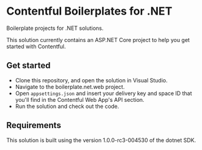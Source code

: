 # Contentful Boilerplates for .NET
Boilerplate projects for .NET solutions.

This solution currently contains an ASP.NET Core project to help you get started
with Contentful.

## Get started
- Clone this repository, and open the solution in Visual Studio.
- Navigate to the boilerplate.net.web project.
- Open `appsettings.json` and insert your delivery key and space ID that you'll
find in the Contentful Web App's API section.
- Run the solution and check out the code.

## Requirements

This solution is built using the version 1.0.0-rc3-004530 of the dotnet SDK.
